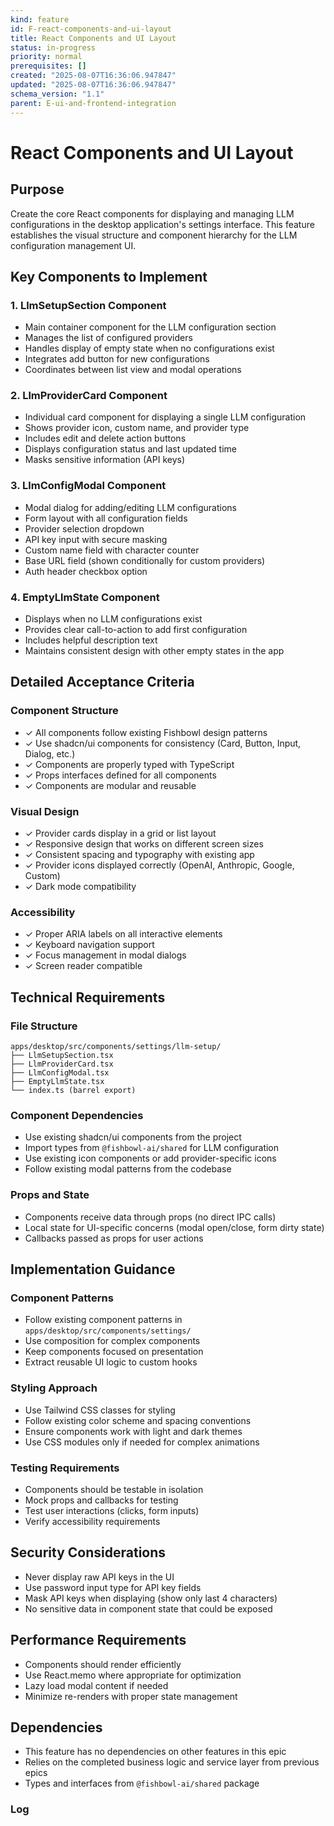 ```yaml
---
kind: feature
id: F-react-components-and-ui-layout
title: React Components and UI Layout
status: in-progress
priority: normal
prerequisites: []
created: "2025-08-07T16:36:06.947847"
updated: "2025-08-07T16:36:06.947847"
schema_version: "1.1"
parent: E-ui-and-frontend-integration
---
```


# React Components and UI Layout

## Purpose

Create the core React components for displaying and managing LLM configurations in the desktop application's settings interface. This feature establishes the visual structure and component hierarchy for the LLM configuration management UI.

## Key Components to Implement

### 1. LlmSetupSection Component

- Main container component for the LLM configuration section
- Manages the list of configured providers
- Handles display of empty state when no configurations exist
- Integrates add button for new configurations
- Coordinates between list view and modal operations

### 2. LlmProviderCard Component

- Individual card component for displaying a single LLM configuration
- Shows provider icon, custom name, and provider type
- Includes edit and delete action buttons
- Displays configuration status and last updated time
- Masks sensitive information (API keys)

### 3. LlmConfigModal Component

- Modal dialog for adding/editing LLM configurations
- Form layout with all configuration fields
- Provider selection dropdown
- API key input with secure masking
- Custom name field with character counter
- Base URL field (shown conditionally for custom providers)
- Auth header checkbox option

### 4. EmptyLlmState Component

- Displays when no LLM configurations exist
- Provides clear call-to-action to add first configuration
- Includes helpful description text
- Maintains consistent design with other empty states in the app

## Detailed Acceptance Criteria

### Component Structure

- ✓ All components follow existing Fishbowl design patterns
- ✓ Use shadcn/ui components for consistency (Card, Button, Input, Dialog, etc.)
- ✓ Components are properly typed with TypeScript
- ✓ Props interfaces defined for all components
- ✓ Components are modular and reusable

### Visual Design

- ✓ Provider cards display in a grid or list layout
- ✓ Responsive design that works on different screen sizes
- ✓ Consistent spacing and typography with existing app
- ✓ Provider icons displayed correctly (OpenAI, Anthropic, Google, Custom)
- ✓ Dark mode compatibility

### Accessibility

- ✓ Proper ARIA labels on all interactive elements
- ✓ Keyboard navigation support
- ✓ Focus management in modal dialogs
- ✓ Screen reader compatible

## Technical Requirements

### File Structure

```
apps/desktop/src/components/settings/llm-setup/
├── LlmSetupSection.tsx
├── LlmProviderCard.tsx
├── LlmConfigModal.tsx
├── EmptyLlmState.tsx
└── index.ts (barrel export)
```

### Component Dependencies

- Use existing shadcn/ui components from the project
- Import types from `@fishbowl-ai/shared` for LLM configuration
- Use existing icon components or add provider-specific icons
- Follow existing modal patterns from the codebase

### Props and State

- Components receive data through props (no direct IPC calls)
- Local state for UI-specific concerns (modal open/close, form dirty state)
- Callbacks passed as props for user actions

## Implementation Guidance

### Component Patterns

- Follow existing component patterns in `apps/desktop/src/components/settings/`
- Use composition for complex components
- Keep components focused on presentation
- Extract reusable UI logic to custom hooks

### Styling Approach

- Use Tailwind CSS classes for styling
- Follow existing color scheme and spacing conventions
- Ensure components work with light and dark themes
- Use CSS modules only if needed for complex animations

### Testing Requirements

- Components should be testable in isolation
- Mock props and callbacks for testing
- Test user interactions (clicks, form inputs)
- Verify accessibility requirements

## Security Considerations

- Never display raw API keys in the UI
- Use password input type for API key fields
- Mask API keys when displaying (show only last 4 characters)
- No sensitive data in component state that could be exposed

## Performance Requirements

- Components should render efficiently
- Use React.memo where appropriate for optimization
- Lazy load modal content if needed
- Minimize re-renders with proper state management

## Dependencies

- This feature has no dependencies on other features in this epic
- Relies on the completed business logic and service layer from previous epics
- Types and interfaces from `@fishbowl-ai/shared` package

### Log
